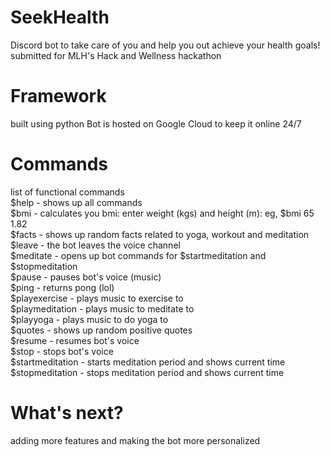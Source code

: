 # SeekHealth
Discord bot to take care of you and help you out achieve your health goals!
submitted for MLH's Hack and Wellness hackathon

# Framework
built using python
Bot is hosted on Google Cloud to keep it online 24/7

# Commands
list of functional commands <br />
$help            - shows up all commands <br />
$bmi             - calculates you bmi: enter weight (kgs) and height (m): eg, $bmi 65 1.82 <br />
$facts           - shows up random facts related to yoga, workout and meditation <br />
$leave           - the bot leaves the voice channel <br />
$meditate        - opens up bot commands for $startmeditation and $stopmeditation <br />
$pause           - pauses bot's voice (music) <br />
$ping            - returns pong (lol) <br />
$playexercise    - plays music to exercise to <br />
$playmeditation  - plays music to meditate to <br />
$playyoga        - plays music to do yoga to <br />
$quotes          - shows up random positive quotes <br />
$resume          - resumes bot's voice <br />
$stop            - stops bot's voice <br />
$startmeditation - starts meditation period and shows current time <br />
$stopmeditation  - stops meditation period and shows current time <br />

# What's next?
adding more features and making the bot more personalized

